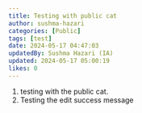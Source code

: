 ```yaml
---
title: Testing with public cat
author: sushma-hazari
categories: [Public]
tags: [test]
date: 2024-05-17 04:47:03 
updatedBy: Sushma Hazari (IA)
updated: 2024-05-17 05:00:19 
likes: 0
---
```


1. testing with the public cat.
2. Testing the edit success message